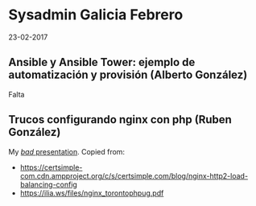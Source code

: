 Sysadmin Galicia Febrero
============

23-02-2017


Ansible y Ansible Tower: ejemplo de automatización y provisión (Alberto González)
----------

Falta



Trucos configurando nginx con php (Ruben González)
---------

My [_bad_ presentation](https://docs.google.com/presentation/d/1KkQHMeEUwvUC6abzr_kk6NyLsH9osNhMCV-gk6lKyog/mobilepresent?slide=id.p).  Copied from:
* https://certsimple-com.cdn.ampproject.org/c/s/certsimple.com/blog/nginx-http2-load-balancing-config
* https://ilia.ws/files/nginx_torontophpug.pdf
